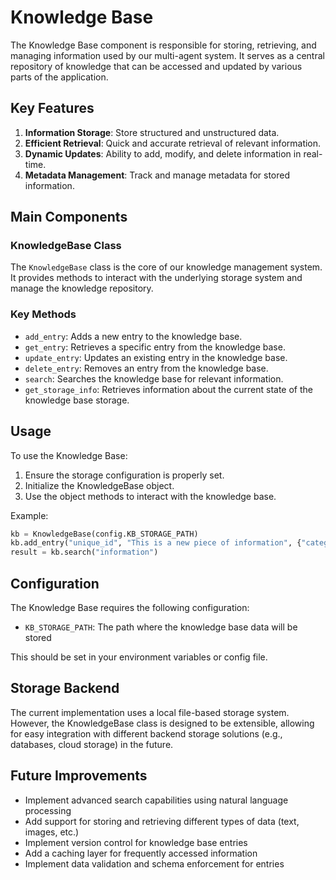 # Knowledge Base

The Knowledge Base component is responsible for storing, retrieving, and managing information used by our multi-agent system. It serves as a central repository of knowledge that can be accessed and updated by various parts of the application.

## Key Features

1. **Information Storage**: Store structured and unstructured data.
2. **Efficient Retrieval**: Quick and accurate retrieval of relevant information.
3. **Dynamic Updates**: Ability to add, modify, and delete information in real-time.
4. **Metadata Management**: Track and manage metadata for stored information.

## Main Components

### KnowledgeBase Class

The `KnowledgeBase` class is the core of our knowledge management system. It provides methods to interact with the underlying storage system and manage the knowledge repository.

### Key Methods

- `add_entry`: Adds a new entry to the knowledge base.
- `get_entry`: Retrieves a specific entry from the knowledge base.
- `update_entry`: Updates an existing entry in the knowledge base.
- `delete_entry`: Removes an entry from the knowledge base.
- `search`: Searches the knowledge base for relevant information.
- `get_storage_info`: Retrieves information about the current state of the knowledge base storage.

## Usage

To use the Knowledge Base:

1. Ensure the storage configuration is properly set.
2. Initialize the KnowledgeBase object.
3. Use the object methods to interact with the knowledge base.

Example:

```python
kb = KnowledgeBase(config.KB_STORAGE_PATH)
kb.add_entry("unique_id", "This is a new piece of information", {"category": "general", "tags": ["example", "new"]})
result = kb.search("information")
```

## Configuration

The Knowledge Base requires the following configuration:

- `KB_STORAGE_PATH`: The path where the knowledge base data will be stored

This should be set in your environment variables or config file.

## Storage Backend

The current implementation uses a local file-based storage system. However, the KnowledgeBase class is designed to be extensible, allowing for easy integration with different backend storage solutions (e.g., databases, cloud storage) in the future.

## Future Improvements

- Implement advanced search capabilities using natural language processing
- Add support for storing and retrieving different types of data (text, images, etc.)
- Implement version control for knowledge base entries
- Add a caching layer for frequently accessed information
- Implement data validation and schema enforcement for entries